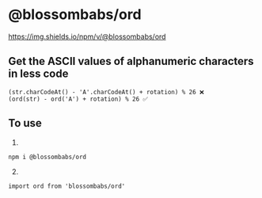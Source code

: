 # @blossombabs/ord

https://img.shields.io/npm/v/@blossombabs/ord

## Get the ASCII values of alphanumeric characters in less code

```
(str.charCodeAt() - 'A'.charCodeAt() + rotation) % 26 ❌
(ord(str) - ord('A') + rotation) % 26 ✅
```

## To use

1.
```
npm i @blossombabs/ord
```

2.
```
import ord from 'blossombabs/ord'
```